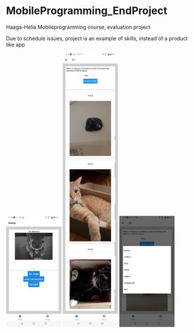 # MobileProgramming_EndProject
Haaga-Helia Mobileprogramming course, evaluation project

Due to schedule issues, project is an example of skills, instead of a product like app

<img src="https://github.com/Epoggi/MobileProgramming_EndProject/blob/main/stuff/Etusivu.jpg?raw=true" alt="Etusivu" width="30%" height="30%">
<img src="https://github.com/Epoggi/MobileProgramming_EndProject/blob/main/stuff/Lista_Picker_1.jpg?raw=true" alt="Etusivu" width="30%" height="30%">
<img src="https://github.com/Epoggi/MobileProgramming_EndProject/blob/main/stuff/Lista_Picker_2.jpg?raw=true" alt="Etusivu" width="30%" height="30%">
